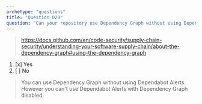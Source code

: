 ```yaml
---
archetype: "questions"
title: "Question 029"
question: "Can your repository use Dependency Graph without using Dependabot Alerts?"
---
```


> https://docs.github.com/en/code-security/supply-chain-security/understanding-your-software-supply-chain/about-the-dependency-graph#using-the-dependency-graph
1. [x] Yes
1. [ ] No
> You can use Dependency Graph without using Dependabot Alerts. However you can't use Dependabot Alerts with Dependency Graph disabled.
